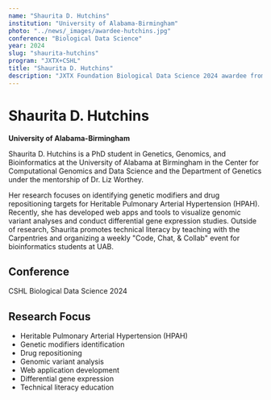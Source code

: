 ```yaml
---
name: "Shaurita D. Hutchins"
institution: "University of Alabama-Birmingham"
photo: "../news/_images/awardee-hutchins.jpg"
conference: "Biological Data Science"
year: 2024
slug: "shaurita-hutchins"
program: "JXTX+CSHL"
title: "Shaurita D. Hutchins"
description: "JXTX Foundation Biological Data Science 2024 awardee from University of Alabama-Birmingham"
---
```


# Shaurita D. Hutchins

**University of Alabama-Birmingham**

Shaurita D. Hutchins is a PhD student in Genetics, Genomics, and Bioinformatics at the University of Alabama at Birmingham in the Center for Computational Genomics and Data Science and the Department of Genetics under the mentorship of Dr. Liz Worthey.

Her research focuses on identifying genetic modifiers and drug repositioning targets for Heritable Pulmonary Arterial Hypertension (HPAH). Recently, she has developed web apps and tools to visualize genomic variant analyses and conduct differential gene expression studies. Outside of research, Shaurita promotes technical literacy by teaching with the Carpentries and organizing a weekly "Code, Chat, & Collab" event for bioinformatics students at UAB.

## Conference
CSHL Biological Data Science 2024

## Research Focus
- Heritable Pulmonary Arterial Hypertension (HPAH)
- Genetic modifiers identification
- Drug repositioning
- Genomic variant analysis
- Web application development
- Differential gene expression
- Technical literacy education